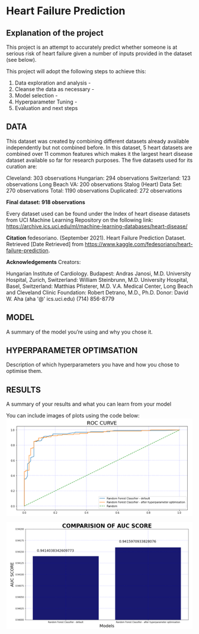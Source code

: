 # Heart Failure Prediction


## Explanation of the project
This project is an attempt to accurately predict whether someone is at serious risk of heart failure given a number of inputs provided in the dataset (see below).

This project will adopt the following steps to achieve this:
1) Data exploration and analysis - 
2) Cleanse the data as necessary - 
3) Model selection - 
4) Hyperparameter Tuning -
5) Evaluation and next steps

## DATA

This dataset was created by combining different datasets already available independently but not combined before. In this dataset, 5 heart datasets are combined over 11 common features which makes it the largest heart disease dataset available so far for research purposes. The five datasets used for its curation are:

Cleveland: 303 observations
Hungarian: 294 observations
Switzerland: 123 observations
Long Beach VA: 200 observations
Stalog (Heart) Data Set: 270 observations
Total: 1190 observations Duplicated: 272 observations

**Final dataset: 918 observations**

Every dataset used can be found under the Index of heart disease datasets from UCI Machine Learning Repository on the following link: https://archive.ics.uci.edu/ml/machine-learning-databases/heart-disease/

**Citation**
fedesoriano. (September 2021). Heart Failure Prediction Dataset. Retrieved [Date Retrieved] from https://www.kaggle.com/fedesoriano/heart-failure-prediction.

**Acknowledgements**
Creators:

Hungarian Institute of Cardiology. Budapest: Andras Janosi, M.D.
University Hospital, Zurich, Switzerland: William Steinbrunn, M.D.
University Hospital, Basel, Switzerland: Matthias Pfisterer, M.D.
V.A. Medical Center, Long Beach and Cleveland Clinic Foundation: Robert Detrano, M.D., Ph.D.
Donor: David W. Aha (aha '@' ics.uci.edu) (714) 856-8779

## MODEL 
A summary of the model you’re using and why you chose it. 

## HYPERPARAMETER OPTIMSATION
Description of which hyperparameters you have and how you chose to optimise them. 

## RESULTS
A summary of your results and what you can learn from your model 

You can include images of plots using the code below:
![Screenshot](Images/capture2.PNG)

![Screenshot](Images/capture1.PNG)
